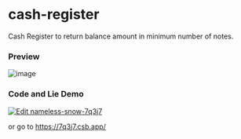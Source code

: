 # cash-register

Cash Register to return balance amount in minimum number of notes.

### Preview

![image](https://user-images.githubusercontent.com/59335572/135039694-c708912e-87cb-4c2d-b47b-c1c1306a2ceb.png)

### Code and Lie Demo

[![Edit nameless-snow-7q3j7](https://codesandbox.io/static/img/play-codesandbox.svg)](https://codesandbox.io/s/nameless-snow-7q3j7?fontsize=14&hidenavigation=1&theme=dark)

or go to https://7q3j7.csb.app/
